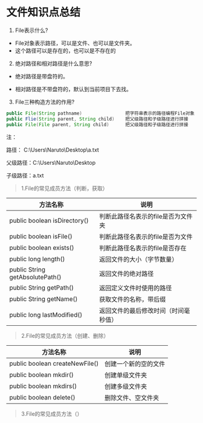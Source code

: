 # 文件知识点总结
1. File表示什么?

  - File对象表示路径，可以是文件、也可以是文件夹。
  - 这个路径可以是存在的，也可以是不存在的
2. 绝对路径和相对路径是什么意思?

  -  绝对路径是带盘符的。
   
  -  相对路径是不带盘符的，默认到当前项目下去找。
3. File三种构造方法的作用?
```java
public File(String pathname)                把字符串表示的路径编程File对象
public Flie(String parent, String child)    把父级路径和子级路径进行拼接
public File(File parent, String child)      把父级路径和子级路径进行拼接
```
注：

  路径： C:\Users\Naruto\Desktop\a.txt
  
  父级路径：C:\Users\Naruto\Desktop
  
  子级路径：a.txt

> 1.File的常见成员方法（判断，获取）

| 方法名称                         | 说明                                 |
| -------------------------------- | ------------------------------------ |
| public  boolean  isDirectory()   | 判断此路径名表示的file是否为文件夹   |
| public  boolean  isFile()        | 判断此路径名表示的file是否为文件     |
| public  boolean  exists()        | 判断此路径名表示的file是否存在       |
| public long  length()            | 返回文件的大小（字节数量）           |
| public String  getAbsolutePath() | 返回文件的绝对路径                   |
| public String  getPath()         | 返回定义文件时使用的路径             |
| public String  getName()         | 获取文件的名称，带后缀               |
| public long  lastModified()      | 返回文件的最后修改时间（时间毫秒值） |
> 2.File的常见成员方法（创建、删除）

| 方法名称                         | 说明                 |
| -------------------------------- | -------------------- |
| public  boolean  createNewFile() | 创建一个新的空的文件 |
| public  boolean  mkdir()         | 创建单级文件夹       |
| public  boolean  mkdirs()        | 创建多级文件夹       |
| public  boolean  delete()        | 删除文件、空文件夹   |

> 3.File的常见成员方法（）
